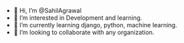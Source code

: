 - 👋 Hi, I’m @SahilAgrawal
- 👀 I’m interested in Development and learning.
- 🌱 I’m currently learning django, python, machine learning.
- 💞️ I’m looking to collaborate with any organization.

<!---
SahilAgrawal/SahilAgrawal is a ✨ special ✨ repository because its `README.md` (this file) appears on your GitHub profile.
You can click the Preview link to take a look at your changes.
--->
